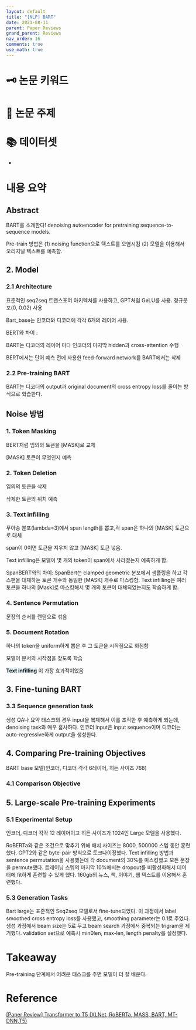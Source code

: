 ```yaml
---
layout: default
title: "[NLP] BART"
date: 2021-08-11
parent: Paper Reviews
grand_parent: Reviews
nav_order: 16
comments: true
use_math: true
---
```






#  🗝️ 논문 키워드





# 📑 논문 주제





# 📚 데이터셋

* 

# 내용 요약

## Abstract

BART를 소개한다! denoising autoencoder for pretraining sequence-to-sequence models.

Pre-train 방법은 (1) noising function으로 텍스트를 오염시킴 (2) 모델을 이용해서 오리지널 텍스트를 예측함.

## 2. Model

### 2.1 Architecture

표준적인 seq2seq 트랜스포머 아키텍처를 사용하고, GPT처럼 GeLU를 사용. 정규분포(0, 0.02) 사용

Bart_base는 인코더와 디코더에 각각 6개의 레이어 사용.

BERT와 차이 : 

BART는 디코더의 레이어 마다 인코더의 마지막 hidden과 cross-attention 수행

BERT에서는 단어 예측 전에 사용한 feed-forward network를 BART에서는 삭제



### 2.2 Pre-training BART

BART는 디코더의 output과 original document의 cross entropy loss를 줄이는 방식으로 학습한다.



## Noise 방법

### 1. Token Masking

BERT처럼 임의의 토큰을 [MASK]로 교체

[MASK] 토큰이 무엇인지 예측



### 2. Token Deletion

임의의 토큰을 삭제

삭제한 토큰의 위치 예측



### 3. Text infilling

푸아송 분포(lambda=3)에서 span length를 뽑고,각 span은 하나의 [MASK] 토큰으로 대체

span이 0이면 토큰을 지우지 않고 [MASK] 토큰 넣음.

Text infilling은 모델이 몇 개의 token이 span에서 사라졌는지 예측하게 함. 



SpanBERT와의 차이: SpanBert는 clamped geometric 분포에서 샘플링을 하고 각 스팬을 대체하는 토큰 개수와 동일한 [MASK] 개수로 마스킹함. Text infilling은 여러 토큰을 하나의 [Mask]로 마스킹해서 몇 개의 토큰이 대체되었는지도 학습하게 함.



### 4. Sentence Permutation

문장의 순서를 랜덤으로 섞음



### 5. Document Rotation

하나의 token을 uniform하게 뽑은 후 그 토큰을 시작점으로 회점함

모델이 문서의 시작점을 찾도록 학습



 <span style="background:#e8f7ff">**Text infilling**</span> 이 가장 효과적이었음





## 3. Fine-tuning BART

### 3.3 Sequence generation task

생성 QA나 요약 태스크의 경우 input을 복제해서 이를 조작한 후 예측하게 되는데, denoising task와 매우 흡사하다. 인코더 input은 input sequence이며 디코더는 auto-regressive하게 output을 생성한다. 



## 4. Comparing Pre-training Objectives

BART base 모델(인코더, 디코더 각각 6레이어, 히든 사이즈 768)



### 4.1 Comparison Objective

## 5. Large-scale Pre-training Experiments

### 5.1 Experimental Setup

인코더, 디코더 각각 12 레이어이고 히든 사이즈가 1024인 Large 모델을 사용했다.

RoBERTa와 같은 조건으로 맞추기 위해 배치 사이즈는 8000, 500000 스텝 동안 훈련했다. GPT2와 같은 byte-pair 방식으로 토크나이징했다. Text infilling 방법과 sentence permutation을 사용했는데 각 document의 30%를 마스킹했고 모든 문장을 permute했다. 트레이닝 스텝의 마지막 10%에서는 dropout를 비활성화해서 데이터에 fit하게 훈련할 수 있게 했다. 160gb의 뉴스, 책, 이야기, 웹 텍스트를 이용해서 훈련했다. 

### 5.3 Generation Tasks

Bart large는 표준적인 Seq2seq 모델로서 fine-tune되었다. 이 과정에서 label smoothed cross entropy loss를 사용했고, smoothing parameter는 0.1로 주었다. 생성 과정에서 beam size는 5로 두고 beam search 과정에서 중복되는 trigram을 제거했다. validation set으로 예측시 min0len, max-len, length penalty를 설정했다.



# Takeaway

Pre-training 단계에서 어려운 태스크를 주면 모델이 더 잘 배운다.





# Reference

[[Paper Review] Transformer to T5 (XLNet, RoBERTa, MASS, BART, MT-DNN,T5)](https://www.youtube.com/watch?v=v7diENO2mEA&list=LL&index=2&t=5s)
